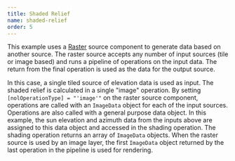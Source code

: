 ```yaml
---
title: Shaded Relief
name: shaded-relief
order: 5
---
```


This example uses a [Raster](/components/raster/overivew) source component 
to generate data based on another source. The raster source accepts any number 
of input sources (tile or image based) and runs a pipeline of operations 
on the input data. The return from the final operation is used as the data 
for the output source.

In this case, a single tiled source of elevation data is used as input. 
The shaded relief is calculated in a single "image" operation. By setting 
`[nolOperationType] = "'image'"` on the raster source component, operations 
are called with an `ImageData` object for each of the input sources. 
Operations are also called with a general purpose data object. In this example, 
the sun elevation and azimuth data from the inputs above are assigned to 
this data object and accessed in the shading operation. The shading operation 
returns an array of `ImageData` objects. When the raster source is used 
by an image layer, the first `ImageData` object returned by the last operation 
in the pipeline is used for rendering.